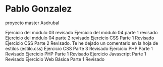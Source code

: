 # Pablo Gonzalez
proyecto master Asdrubal

Ejercicio del módulo 03 revisado
Ejercicio del módulo 04 parte 1 revisado
Ejercicio del módulo 04 parte 2 revisado
Ejercicio CSS Parte 1 Revisado
Ejercicio CSS Parte 2 Revisado. Te he dejado un comentario en la hoja de estilos (estilo.css)
Ejercicio CSS Parte 3 Revisado
Ejercicio PHP Parte 1 Revisado
Ejercicio PHP Parte 1 Revisado
Ejercicio Javascript Parte 1 Revisado
Ejercicio Web Básica Parte 1 Revisado